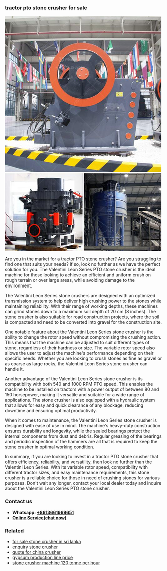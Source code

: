 <h3>tractor pto stone crusher for sale</h3><img src='1708498462.jpg' alt=''><p>Are you in the market for a tractor PTO stone crusher? Are you struggling to find one that suits your needs? If so, look no further as we have the perfect solution for you. The Valentini Leon Series PTO stone crusher is the ideal machine for those looking to achieve an efficient and uniform crush on rough terrain or over large areas, while avoiding damage to the environment.</p><p>The Valentini Leon Series stone crushers are designed with an optimized transmission system to help deliver high crushing power to the stones while maintaining reliability. With their range of working depths, these machines can grind stones down to a maximum soil depth of 20 cm (8 inches). The stone crusher is also suitable for road construction projects, where the soil is compacted and need to be converted into gravel for the construction site.</p><p>One notable feature about the Valentini Leon Series stone crusher is the ability to change the rotor speed without compromising the crushing action. This means that the machine can be adjusted to suit different types of stone, regardless of their hardness or size. The variable rotor speed also allows the user to adjust the machine's performance depending on their specific needs. Whether you are looking to crush stones as fine as gravel or as coarse as large rocks, the Valentini Leon Series stone crusher can handle it.</p><p>Another advantage of the Valentini Leon Series stone crusher is its compatibility with both 540 and 1000 RPM PTO speed. This enables the machine to be installed on tractors with a power output of between 80 and 150 horsepower, making it versatile and suitable for a wide range of applications. The stone crusher is also equipped with a hydraulic system that allows for easy and quick clearance of any blockage, reducing downtime and ensuring optimal productivity.</p><p>When it comes to maintenance, the Valentini Leon Series stone crusher is designed with ease of use in mind. The machine's heavy-duty construction ensures durability and longevity, while the sealed bearings protect the internal components from dust and debris. Regular greasing of the bearings and periodic inspection of the hammers are all that is required to keep the stone crusher in optimal working condition.</p><p>In summary, if you are looking to invest in a tractor PTO stone crusher that offers efficiency, reliability, and versatility, then look no further than the Valentini Leon Series. With its variable rotor speed, compatibility with different tractor sizes, and easy maintenance requirements, this stone crusher is a reliable choice for those in need of crushing stones for various purposes. Don't wait any longer, contact your local dealer today and inquire about the Valentini Leon Series PTO stone crusher.</p><h3>Contact us</h3><ul><li><strong>Whatsapp:&nbsp;<a href="https://wa.me/8613661969651">+8613661969651</a></strong></li><li><a href="https://swt.shibang-china.com/?git&amp;zhl&amp;tractor pto stone crusher for sale"><strong>Online Service(chat now)</strong></a></li></ul><h3>Related</h3><ul><li><a href='for sale stone crusher in sri lanka.md'>for sale stone crusher in sri lanka</a></li><li><a href='enquiry stone crusher.md'>enquiry stone crusher</a></li><li><a href='quote for china crusher.md'>quote for china crusher</a></li><li><a href='gypsum production line price.md'>gypsum production line price</a></li><li><a href='stone crusher machine 120 tonne per hour.md'>stone crusher machine 120 tonne per hour</a></li></ul>
